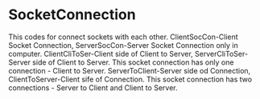 # SocketConnection
This codes for connect sockets with each other.
ClientSocCon-Client Socket Connection, ServerSocCon-Server Socket Connection only in computer.
ClientCliToSer-Client side of Client to Server, ServerCliToSer- Server side of Client to Server. This socket connection has only one connection - Client to Server.
ServerToClient-Server side od Connection, ClientToServer-Client sife of Connection. This socket connection has two connections - Server to Client and Client to Server.
